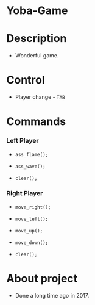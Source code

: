 # Yoba-Game



# Description

 * Wonderful game.



# Control

 * Player change - `TAB`


# Commands


   ### Left Player

   * `ass_flame();`

   * `ass_wave();`

   * `clear();`


   ### Right Player

   * `move_right();`

   * `move_left();`

   * `move_up();`

   * `move_down();`

   * `clear();`

# About project
 * Done a long time ago in 2017.